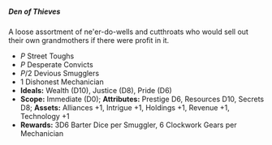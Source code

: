 ##### Den of Thieves

A loose assortment of ne'er-do-wells and cutthroats who would sell out
their own grandmothers if there were profit in it.

  - *P* Street Toughs
  - *P* Desperate Convicts
  - *P*/2 Devious Smugglers
  - 1 Dishonest Mechanician
  - **Ideals:** Wealth (D10), Justice (D8), Pride (D6)
  - **Scope:** Immediate (D0); **Attributes:** Prestige D6, Resources
    D10, Secrets D8; **Assets:** Alliances +1, Intrigue +1, Holdings +1,
    Revenue +1, Technology +1
  - **Rewards:** 3D6 Barter Dice per Smuggler, 6 Clockwork Gears per
    Mechanician

